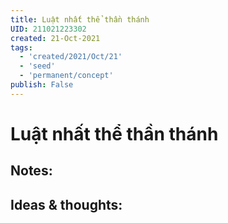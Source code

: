 ```yaml
---
title: Luật nhất thể thần thánh
UID: 211021223302
created: 21-Oct-2021
tags:
  - 'created/2021/Oct/21'
  - 'seed'
  - 'permanent/concept'
publish: False
---
```

# Luật nhất thể thần thánh

## Notes:


## Ideas & thoughts:


